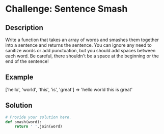 # Challenge: Sentence Smash

## Description

Write a function that takes an array of words and smashes them together into a sentence and returns the sentence. You can ignore any need to sanitize words or add punctuation, but you should add spaces between each word. Be careful, there shouldn't be a space at the beginning or the end of the sentence!

## Example
['hello', 'world', 'this', 'is', 'great']  =>  'hello world this is great'

## Solution

```python
# Provide your solution here.
def smash(word):
    return ' '.join(word)
